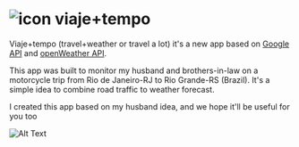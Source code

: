 ![icon](https://github.com/mabelcalim/viajemaistempo/blob/master/icon.png=10X10)
viaje+tempo
=====
Viaje+tempo (travel+weather or travel a lot) it's a new app based on [Google API](https://developers.google.com/apis-explorer/) and [openWeather API](https://openweathermap.org/). 

This app was built to monitor my husband and brothers-in-law on a motorcycle trip from Rio de Janeiro-RJ to Rio Grande-RS (Brazil). It's a simple idea to combine road traffic to weather forecast. 

I created this app based on my husband idea, and we hope it'll be useful for you too

![Alt Text](https://github.com/mabelcalim/viajemaistempo/blob/master/viaje%2Btempo.gif)
